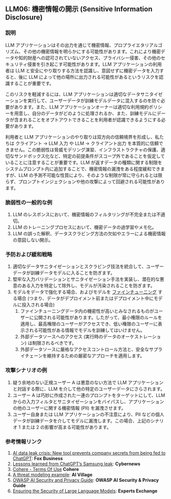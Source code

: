 ## LLM06: 機密情報の開示 (Sensitive Information Disclosure)

### 説明

LLM アプリケーションはその出力を通じて機密情報、プロプライエタリアルゴリズム、その他の機密情報を明らかにする可能性があります。これにより機密データや知的財産への認可されていないアクセス、プライバシー侵害、その他のセキュリティ侵害を引き起こす可能性があります。LLM アプリケーションの利用者は LLM と安全にやり取りする方法を認識し、意図せずに機密データを入力すると、後に LLM によって他の場所に出力される可能性があるというリスクを認識することが重要です。

このリスクを軽減するには、LLM アプリケーションは適切なデータサニタイゼーションを実行して、ユーザーデータが訓練モデルデータに混入するのを防ぐ必要があります。また、LLM アプリケーションオーナーは適切な利用規約ポリシーを用意し、自分のデータがどのように処理されるか、また、訓練モデルにデータが含まれることをオプトアウトできることを利用者が認識できるようにする必要があります。

利用者と LLM アプリケーションのやり取りは双方向の信頼境界を形成し、私たちは クライアント → LLM 入力 や LLM → クライアント出力 を本質的に信頼できません。この脆弱性は脅威モデリング演習、インフラストラクチャの保護、適切なサンドボックス化など、特定の前提条件がスコープ外であることを仮定していることに注意することが重要です。LLM が返すデータの種類に関する制限をシステムプロンプト内に追加することで、機密情報の漏洩をある程度緩和できますが、LLM の予測不可能な性質により、そのような制限が常に守られるとは限らず、プロンプトインジェクションや他の攻撃によって回避される可能性があります。

### 脆弱性の一般的な例

1. LLM のレスポンスにおいて、機密情報のフィルタリングが不完全または不適切。
2. LLM のトレーニングプロセスにおいて、機密データの過学習やメモ化。
3. LLM の誤った解釈、データスクラビング方法の欠如やエラーによる機密情報の意図しない開示。

### 予防および緩和戦略

1. 適切なデータサニタイゼーションとスクラビング技法を統合して、ユーザーデータが訓練データモデルに入ることを防ぎます。
2. 堅牢な入力バリデーションとサニタイゼーション手法を実装し、潜在的な悪意のある入力を特定して除外し、モデルが汚染されることを防ぎます。
3. モデルをデータで強化する場合、およびモデルを [ファインチューニング](https://github.com/OWASP/www-project-top-10-for-large-language-model-applications/wiki/Definitions) する場合 (つまり、データがデプロイメント前またはデプロイメント中にモデルに投入される場合)
   1. ファインチューニングデータ内の機密性が高いとみなされるものがユーザーに公開される可能性があります。したがって、最小権限のルールを適用し、最高権限のユーザーがアクセスでき、低い権限のユーザーに表示される可能性がある情報でモデルを訓練してはいけません。
   2. 外部データソースへのアクセス (実行時のデータのオーケストレーション) は制限されるべきです。
   3. 外部データソースに厳格なアクセスコントロール方法と、安全なサプライチェーンを維持するための厳密なアプローチを適用します。

### 攻撃シナリオの例

1. 疑う余地のない正規ユーザー A は悪意のない方法で LLM アプリケーションと対話する際に、LLM を介して他の特定のユーザーデータにさらされます。
2. ユーザー A は巧妙に作成された一連のプロンプトをターゲットにして、LLM からの入力フィルタとサニタイゼーションをバイパスし、アプリケーションの他のユーザーに関する機密情報 (PII) を漏洩させます。
3. ユーザー自身または LLM アプリケーションの不注意により、PII などの個人データが訓練データを介してモデルに漏洩します。この場合、上記のシナリオ 1 または 2 の影響が高まる可能性があります。

### 参考情報リンク

1. [AI data leak crisis: New tool prevents company secrets from being fed to ChatGPT](https://www.foxbusiness.com/politics/ai-data-leak-crisis-prevent-company-secrets-chatgpt): **Fox Business**
2. [Lessons learned from ChatGPT’s Samsung leak](https://cybernews.com/security/chatgpt-samsung-leak-explained-lessons/): **Cybernews**
3. [Cohere - Terms Of Use](https://cohere.com/terms-of-use) **Cohere**
4. [A threat modeling example](https://aivillage.org/large%20language%20models/threat-modeling-llm/): **AI Village**
5. [OWASP AI Security and Privacy Guide](https://owasp.org/www-project-ai-security-and-privacy-guide/): **OWASP AI Security & Privacy Guide**
6. [Ensuring the Security of Large Language Models](https://www.experts-exchange.com/articles/38220/Ensuring-the-Security-of-Large-Language-Models-Strategies-and-Best-Practices.html): **Experts Exchange**
